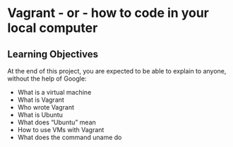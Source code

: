# Vagrant - or - how to code in your local computer

## Learning Objectives

At the end of this project, you are expected to be able to explain to anyone, without the help of Google:


* What is a virtual machine
* What is Vagrant
* Who wrote Vagrant
* What is Ubuntu
* What does “Ubuntu” mean
* How to use VMs with Vagrant
* What does the command uname do